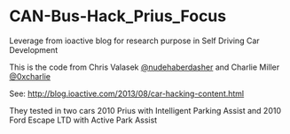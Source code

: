 # CAN-Bus-Hack_Prius_Focus
Leverage from ioactive blog for research purpose in Self Driving Car Development

This is the code from Chris Valasek [@nudehaberdasher](http://www.twitter.com/nudehaberdasher)  and Charlie Miller [@0xcharlie](http://www.twitter.com/0xcharlie)

See: http://blog.ioactive.com/2013/08/car-hacking-content.html

They tested in two cars 2010 Prius with Intelligent Parking Assist and 2010 Ford Escape LTD with Active Park Assist
